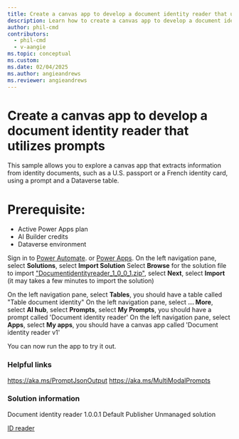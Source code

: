 ```yaml
---
title: Create a canvas app to develop a document identity reader that utilizes prompts
description: Learn how to create a canvas app to develop a document identity reader that utilizes prompts.
author: phil-cmd
contributors:
  - phil-cmd
  - v-aangie
ms.topic: conceptual
ms.custom:
ms.date: 02/04/2025
ms.author: angieandrews
ms.reviewer: angieandrews
---
```


# Create a canvas app to develop a document identity reader that utilizes prompts

This sample allows you to explore a canvas app that extracts information from identity documents, such as a U.S. passport or a French identity card, using a prompt and a Dataverse table.

# Prerequisite: 

- Active Power Apps plan
- AI Builder credits
- Dataverse environment

Sign in to [Power Automate](https://make.powerautomate.com/). or [Power Apps](https://make.powerapps.com/).
On the left navigation pane, select **Solutions**, select **Import Solution**
Select **Browse** for the solution file to import ["Documentidentityreader_1_0_0_1.zip"](https://go.microsoft.com/fwlink/?linkid=2301870), select **Next**, select **Import**
(it may takes a few minutes to import the solution)

On the left navigation pane, select **Tables**, you should have a table called "Table document identity"
On the left navigation pane, select **... More**, select **AI hub**, select **Prompts**, select **My Prompts**, you should have a prompt called 'Document identity reader'
On the left navigation pane, select **Apps**, select **My apps**, you should have a canvas app called 'Document identity reader v1'

You can now run the app to try it out.


### Helpful links

https://aka.ms/PromptJsonOutput
https://aka.ms/MultiModalPrompts


### Solution information

Document identity reader 1.0.0.1
Default Publisher
Unmanaged solution


[ID reader](https://go.microsoft.com/fwlink/?linkid=2301870)